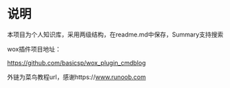 # 说明

本项目为个人知识库，采用两级结构，在readme.md中保存，Summary支持搜索

wox插件项目地址：

https://github.com/basicsp/wox_plugin_cmdblog



外链为菜鸟教程url，感谢https://www.runoob.com